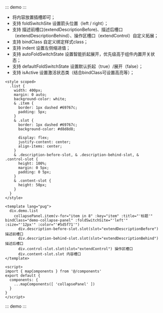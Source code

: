 ::: demo :::
+ 将内容放置插槽即可；
+ 支持 foldSwitchSite 设置箭头位置（left / right）；
+ 支持 描述前槽口(extendDescriptionBefore)、描述后槽口（extendDescriptionBehind）、操作区槽口（extendControl）自定义拓展；
+ 支持 bindClass 自定义绑定样式class；
+ 支持 indent 设置左侧缩进值；
+ 支持 autoFoldSwitchState 设置智能折起展开，优先级高于组件内置开关状态；
+ 支持 defaultFoldSwitchState 设置默认折起（true）/展开（false）；
+ 支持 isActive 设置激活状态类（结合bindClass可设置高亮等）；
```
<style scoped>
  .list {
    width: 400px;
    margin: 0 auto;
    background-color: white;
    & .item {
      border: 1px dashed #69767c;
      padding: 5px;
    }
    & .slot {
      border: 1px dashed #69767c;
      background-color: #d8d8d8;

      display: flex;
      justify-content: center;
      align-items: center;
    }
    & .description-before-slot, & .description-behind-slot, & .control-slot {
      height: 100%;
      margin: 0 5px;
      padding: 0 5px;
    }
    & .content-slot {
      height: 50px;
    }
  }
</style>

<template lang="pug">
  div.demo.list
    collapsePanel.item(v-for="item in 8" :key="item" :title="'标题'" bindClass="demo-collapse-panel" :foldSwitchSite="'left'" :size="'12px'" :color="'#5d5f71'")
      div.description-before-slot.slot(slot="extendDescriptionBefore") 描述前槽口
      div.description-behind-slot.slot(slot="extendDescriptionBehind") 描述后槽口
      div.control-slot.slot(slot="extendControl") 操作区槽口
      div.content-slot.slot 内容槽口
</template>

<script>
import { mapComponents } from '@/components'
export default {
  components: {
    ...mapComponents([ 'collapsePanel' ])
  }
}
</script>
```
::: demo :::
